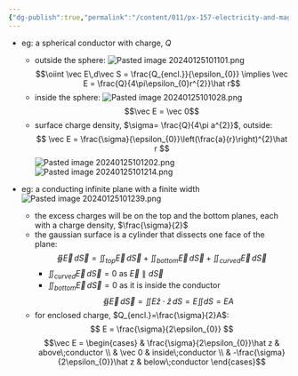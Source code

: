 ```yaml
---
{"dg-publish":true,"permalink":"/content/011/px-157-electricity-and-magnetism/px-157-b-electric-fields/i-field/px-157-b6b-electric-field-around-a-conductor/","noteIcon":"1","created":"2025-08-27T13:14:00.283+01:00","updated":"2024-11-26T20:08:15.000+00:00"}
---
```


- eg: a spherical conductor with charge, $Q$
	- outside the sphere: 
	![Pasted image 20240125101101.png](/img/user/pics/Pasted%20image%2020240125101101.png)
	$$\oiint \vec E\,d\vec S = \frac{Q_{encl.}}{\epsilon_{0}} \implies \vec E = \frac{Q}{4\pi\epsilon_{0}r^{2}}\hat r$$
	- inside the sphere: 
	![Pasted image 20240125101028.png](/img/user/pics/Pasted%20image%2020240125101028.png)
	$$\vec E = \vec 0$$
	- surface charge density, $\sigma= \frac{Q}{4\pi a^{2}}$, outside:
$$ \vec E = \frac{\sigma}{\epsilon_{0}}\left(\frac{a}{r}\right)^{2}\hat r
$$
	![Pasted image 20240125101202.png](/img/user/pics/Pasted%20image%2020240125101202.png)
![Pasted image 20240125101214.png](/img/user/pics/Pasted%20image%2020240125101214.png)

- eg: a conducting infinite plane with a finite width
	![Pasted image 20240125101239.png](/img/user/pics/Pasted%20image%2020240125101239.png)
	- the excess charges will be on the top and the bottom planes, each with a charge density, $\frac{\sigma}{2}$
	- the gaussian surface is a cylinder that dissects one face of the plane:
$$
\oiint \vec E\,d\vec S = \iint_{top} \vec E\,d\vec S + \iint_{bottom} \vec E\,d\vec S + \iint_{curved} \vec E\,d\vec S
$$
		- $\iint_{curved} \vec E\,d\vec S = 0$ as $\vec E \parallel d\vec S$
		- $\iint_{bottom} \vec E\,d\vec S = 0$ as it is inside the conductor
	$$\oiint \vec E\,d\vec S = \iint E \hat z \cdot \hat z \, dS  = E\iint dS = EA$$
	- for enclosed charge, $Q_{encl.}=\frac{\sigma}{2}A$:
$$
E = \frac{\sigma}{2\epsilon_{0}}
$$
	$$\vec E = \begin{cases}
		  & \frac{\sigma}{2\epsilon_{0}}\hat z & above\;conductor \\
		  & \vec 0 & inside\;conductor \\
		  & -\frac{\sigma}{2\epsilon_{0}}\hat z & below\;conductor
	 \end{cases}$$
